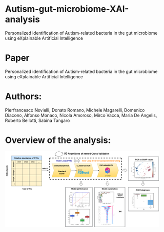 # Autism-gut-microbiome-XAI-analysis
Personalized identification of Autism-related bacteria in the gut microbiome using eXplainable Artificial Intelligence

# Paper
Personalized identification of Autism-related bacteria in the gut microbiome using eXplainable Artificial Intelligence

# Authors:
Pierfrancesco Novielli, Donato Romano, Michele Magarelli, Domenico Diacono, Alfonso Monaco, Nicola Amoroso, Mirco Vacca, Maria De Angelis, Roberto Bellotti, Sabina Tangaro

# Overview of the analysis:
![flowchart](flowchart.png)

